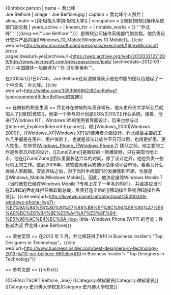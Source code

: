{{Infobox person
| name          = 喬北峰<br/>Joe Belfiore
| image         =Joe Belfiore.jpg
| caption       = 喬北峰个人照片
| alma_mater    = [[斯坦福大学|斯坦福大学]]
| occupation    = [[微软|微软]]操作系统部门副总裁
| years_active  =
| known_for     = 
| notable_works =
}}
'''乔北峰'''（{{lang-en|'''Joe Belfiore'''}}）是微软公司操作系统部门副总裁。他负责设计软件产品包括[[Windows_10_Mobile|Windows 10 Mobile]]。<ref>{{cite web|url=http://www.microsoft.com/presspass/exec/joeb/|title=Microsoft press pages|deadurl=yes|archiveurl=https://web.archive.org/web/20120321221209/http://www.microsoft.com/presspass/exec/joeb/ |archivedate=2012-03-21 }}</ref> 中国媒体一般翻译为'''乔·贝尔菲奥利'''。

在2015年1月1日07:46，Joe Belfiore在新浪微博表示他在中国的团队给他起了一个中文名：乔北峰。<ref>{{cite web|url=http://weibo.com/3553069862/BDucRo6ya?type=comment|title=Belfiore的微博}}</ref>

== 在微软的职业生涯 ==
乔北峰在微软的年资非常长，他从史丹佛大学毕业后就加入了[[微软|微软]]，他第一个参与的计划是[[OS/2|OS/2]]作业系统。接着，他进行Windows NT、Windows 95的使用者界面设计，后来也参与过[[Internet_Explorer|Internet Explorer]]，和[[Windows_2000|Windows 2000]]、[[Windows_XP|Windows XP]]的​​使用者介面设计。乔北峰最主要的工作几乎都是在用户、用户体验上，也就是设法让软件不只可以用，也得更好用、更人性化。在带领[[Windows_Phone_7|Windows Phone 7]](WP7) 团队之前，他主要的工作是负责ZUNE的设计，[[Zune|Zune]]是微软的一款播放器，只在美国当地上市，他在[[Zune|Zune]]团队里面长达六年的时间，除了设计之外，他也负责一些行销上的工作。直到2008年，微软委派老兵安迪评估移动平台市场，看看为什么会被人家超越。安迪评估之后，对于当时手机部门的发展感到不满，也就是[[Windows_Mobile|Windows Mobile]]。因此，他决定废除Windows Mobile 7（当时微软已经在Windows Mobile 7专案上花了一年多的时间），并且提拔当时在ZUNE的乔北峰担任微软副总裁，负责打造全新的[[移动操作系统|移动操作系统]]。<ref>{{cite web|url=http://ilovewp.pixnet.net/blog/post/55000306-windows-phone-(wp7)-%E7%9A%84%E8%80%81%E7%88%B8%EF%BC%9A%E6%80%A7%E6%A0%BC%E6%B4%BE%E5%A4%A7%E5%8F%94-%E5%96%AC%E4%BC%8A-(joe- |title=Windows Phone (WP7) 的老爸：性格派大叔 乔北峰 (Joe Belfiore)}}</ref>

== 荣誉奖项 ==
在2013 年 5 月，乔北峰获得了#10 in Business Insider's "Top Designers in Technology"。<ref>{{cite web|url=http://www.businessinsider.com/best-designers-in-technology-2013-5#10-joe-belfiore-66|title=#10 in Business Insider's "Top Designers in Technology"}}</ref>

== 參考文獻 ==
{{reflist}}

{{DEFAULTSORT:Belfiore, Joe}}
[[Category:微软雇员|Category:微软雇员]]
[[Category:史丹佛大學校友|Category:史丹佛大學校友]]